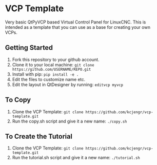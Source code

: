  # VCP Template

Very basic QtPyVCP based Virtual Control Panel for LinuxCNC.
This is intended as a template that you can use as a base for
creating your own VCPs.

## Getting Started

1) Fork this repository to your github account.
2) Clone it to your local machine:
  `git clone https://github.com/USERNAME/REPO.git`
3) Install with pip:
  `pip install -e .`
5) Edit the files to customize name etc.
6) Edit the layout in QtDesigner by running:
  `editvcp myvcp`

## To Copy

1) Clone the VCP Template:
  `git clone https://github.com/kcjengr/vcp-template.git`
2) Run the copy.sh script and give it a new name:
  `./copy.sh`

## To Create the Tutorial

1) Clone the VCP Template:
  `git clone https://github.com/kcjengr/vcp-template.git`
2) Run the tutorial.sh script and give it a new name:
  `./tutorial.sh`


